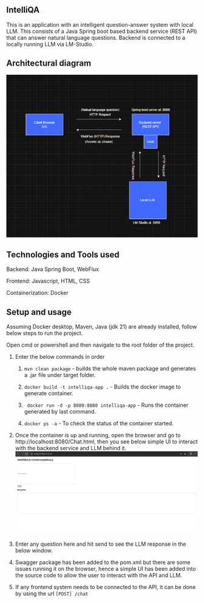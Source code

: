 IntelliQA
-------------------
This is an application with an intelligent question-answer system with local LLM. This consists of a Java Spring boot based backend service (REST API) that can answer natural language questions. Backend is  connected to a locally running LLM via LM-Studio.

Architectural diagram
-------------------
![img_1.png](img_1.png)

Technologies and Tools used
-------------------
Backend: Java Spring Boot, WebFlux

Frontend: Javascript, HTML, CSS

Containerization: Docker

Setup and usage
-------------------
Assuming Docker desktop, Maven, Java (jdk 21) are already installed, follow below steps to run the project.

Open cmd or powershell and then navigate to the root folder of the project.

1. Enter the below commands in order

    1. `mvn clean package` - builds the whole maven package and generates a .jar file under target folder.

    2. `docker build -t intelliqa-app .` - Builds the docker image to generate container.

    3. ` docker run -d -p 8080:8080 intelliqa-app` - Runs the container generated by last command.

    4. `docker ps -a` - To check the status of the container started.


2. Once the container is up and running, open the browser and go to  http://localhost:8080/Chat.html, then you see below simple UI to interact with the backend service and LLM behind it.
 ![img.png](img.png)


3. Enter any question here and hit send to see the LLM response in the below window.


4. Swagger package has been added to the pom.xml but there are some issues running it on the browser, hence a simple UI has been added into the source code to allow the user to interact with the API and LLM.


5. If any frontend system needs to be connected to the API, it can be done by using the url `[POST] /chat`
